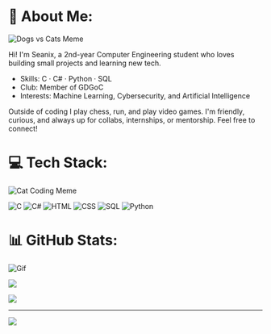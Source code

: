 # 💫 About Me:
![Dogs vs Cats Meme](https://media.giphy.com/media/6uGhT1O4sxpi8/giphy.gif)

Hi! I'm Seanix, a 2nd-year Computer Engineering student who loves building small projects and learning new tech.

- Skills: C · C# · Python · SQL
- Club: Member of GDGoC
- Interests: Machine Learning, Cybersecurity, and Artificial Intelligence

Outside of coding I play chess, run, and play video games. I'm friendly, curious, and always up for collabs, internships, or mentorship.
Feel free to connect!

# 💻 Tech Stack:
![Cat Coding Meme](https://media.giphy.com/media/JIX9t2j0ZTN9S/giphy.gif)

![C](https://img.shields.io/badge/c-%2300599C.svg?style=for-the-badge&logo=c&logoColor=white)
![C#](https://img.shields.io/badge/c%23-%23239120.svg?style=for-the-badge&logo=csharp&logoColor=white)
![HTML](https://img.shields.io/badge/html5-%23E34F26.svg?style=for-the-badge&logo=html5&logoColor=white)
![CSS](https://img.shields.io/badge/css3-%231572B6.svg?style=for-the-badge&logo=css3&logoColor=white)
![SQL](https://img.shields.io/badge/sql-%230074D9.svg?style=for-the-badge&logo=mysql&logoColor=white)
![Python](https://img.shields.io/badge/python-%233776AB.svg?style=for-the-badge&logo=python&logoColor=white)

# 📊 GitHub Stats:
![Gif](https://media.giphy.com/media/l0MYt5jPR6QX5pnqM/giphy.gif)

![](https://nirzak-streak-stats.vercel.app/?user=seanixreal&theme=dark&hide_border=false)<br/>

![](https://media1.giphy.com/media/v1.Y2lkPTc5MGI3NjExc293djBiYzd2NmdjOXdsdmZ1dm10aG82YW8xb2pzNjA1Nms0bW9iOSZlcD12MV9pbnRlcm5hbF9naWZfYnlfaWQmY3Q9Zw/Fu3OjBQiCs3s0ZuLY3/giphy.gif)

---
[![](https://visitcount.itsvg.in/api?id=seanixreal&icon=0&color=0)](https://visitcount.itsvg.in)

<!-- Proudly created with GPRM ( https://gprm.itsvg.in ) -->